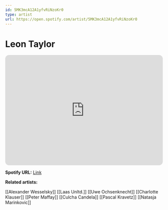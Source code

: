 ```yaml
---
id: 5MK3mcA12A1yfvRiNzoKr0
type: artist
url: https://open.spotify.com/artist/5MK3mcA12A1yfvRiNzoKr0
---
```

# Leon Taylor

<iframe style="border-radius:12px" src="https://open.spotify.com/embed/artist/5MK3mcA12A1yfvRiNzoKr0" width="100%" height="352" frameBorder="0" allowfullscreen="" allow="autoplay; clipboard-write; encrypted-media; fullscreen; picture-in-picture" loading="lazy"></iframe>

**Spotify URL:** [Link](https://open.spotify.com/artist/5MK3mcA12A1yfvRiNzoKr0)

**Related artists:**

[[Alexander Wesselsky]]
[[Laas Unltd.]]
[[Uwe Ochsenknecht]]
[[Charlotte Klauser]]
[[Peter Maffay]]
[[Culcha Candela]]
[[Pascal Kravetz]]
[[Natasja Marinkovic]]
